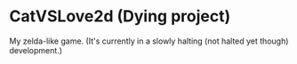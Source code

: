 # CatVSLove2d (Dying project)
My zelda-like game. (It's currently in a slowly halting (not halted yet though) development.)
